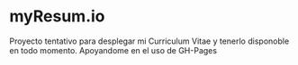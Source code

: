 # myResum.io
Proyecto tentativo para desplegar mi Curriculum Vitae y tenerlo disponoble en todo momento. Apoyandome en el uso de GH-Pages

